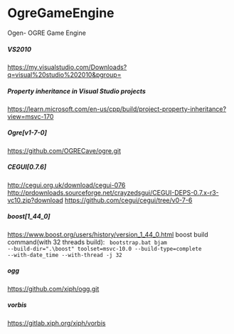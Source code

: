 # OgreGameEngine
Ogen- OGRE Game Engine

##### VS2010
https://my.visualstudio.com/Downloads?q=visual%20studio%202010&pgroup=

##### Property inheritance in Visual Studio projects
https://learn.microsoft.com/en-us/cpp/build/project-property-inheritance?view=msvc-170

##### Ogre[v1-7-0]
  https://github.com/OGRECave/ogre.git

##### CEGUI[0.7.6]
http://cegui.org.uk/download/cegui-076
http://prdownloads.sourceforge.net/crayzedsgui/CEGUI-DEPS-0.7.x-r3-vc10.zip?download
https://github.com/cegui/cegui/tree/v0-7-6

##### boost[1_44_0]
https://www.boost.org/users/history/version_1_44_0.html
boost build command(with 32 threads build):
<code>
bootstrap.bat
bjam --build-dir=".\boost" toolset=msvc-10.0 --build-type=complete --with-date_time --with-thread -j 32
</code>

##### ogg
https://github.com/xiph/ogg.git

##### vorbis
https://gitlab.xiph.org/xiph/vorbis
